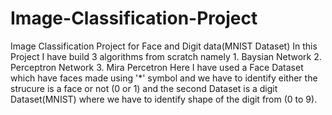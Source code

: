 # Image-Classification-Project
Image Classification Project for Face and Digit data(MNIST Dataset) 
In this Project I have build 3 algorithms from scratch namely 
                      1. Baysian Network 
                      2. Perceptron Network
                      3. Mira Percetron
 Here I have used a Face Dataset which have faces made using '*' symbol and we have to identify either the strucure is a face or not (0 or 1) and the second Dataset 
 is a digit Dataset(MNIST) where we have to identify shape of the digit from (0 to 9).
 
 

